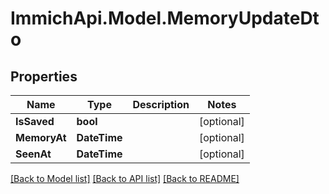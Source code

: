 # ImmichApi.Model.MemoryUpdateDto

## Properties

Name | Type | Description | Notes
------------ | ------------- | ------------- | -------------
**IsSaved** | **bool** |  | [optional] 
**MemoryAt** | **DateTime** |  | [optional] 
**SeenAt** | **DateTime** |  | [optional] 

[[Back to Model list]](../README.md#documentation-for-models) [[Back to API list]](../README.md#documentation-for-api-endpoints) [[Back to README]](../README.md)

